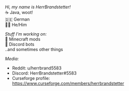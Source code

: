 *Hi, my name is HerrBrandstetter!*  
☕️ Java, woot!  
🇩🇪 German  
🙋‍♂️ He/Him

*Stuff I'm working on:*  
🔧 Minecraft mods  
👾 Discord bots  
..and sometimes other things

*Media:*  
* Reddit: u/herrbrand5583
* Discord: HerrBrandstetter#5583
* Curseforge profile: https://www.curseforge.com/members/herrbrandstetter
